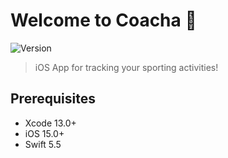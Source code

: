 <h1 align="leading">Welcome to Coacha 👟</h1>
<p>
  <img alt="Version" src="https://img.shields.io/badge/version-0.1-blue.svg?cacheSeconds=2592000" />
</p>

> iOS App for tracking your sporting activities!

## Prerequisites

* Xcode 13.0+
* iOS 15.0+
* Swift 5.5

